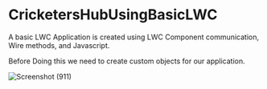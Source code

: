 # CricketersHubUsingBasicLWC
A basic LWC Application is created using LWC Component communication, Wire methods, and Javascript.


Before Doing this we need to create custom objects for our application.


![Screenshot (911)](https://github.com/user-attachments/assets/a9e11b27-b883-48f4-bebf-b19b56fb9349)
